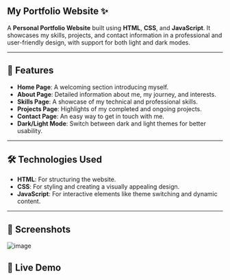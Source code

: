 ## My Portfolio Website ✨

A **Personal Portfolio Website** built using **HTML**, **CSS**, and **JavaScript**. It showcases my skills, projects, and contact information in a professional and user-friendly design, with support for both light and dark modes.  

---

## 🚀 Features

- **Home Page**: A welcoming section introducing myself.
- **About Page**: Detailed information about me, my journey, and interests.
- **Skills Page**: A showcase of my technical and professional skills.
- **Projects Page**: Highlights of my completed and ongoing projects.
- **Contact Page**: An easy way to get in touch with me.
- **Dark/Light Mode**: Switch between dark and light themes for better usability.

---

## 🛠️ Technologies Used

- **HTML**: For structuring the website.
- **CSS**: For styling and creating a visually appealing design.
- **JavaScript**: For interactive elements like theme switching and dynamic content.

---

## 📂 Screenshots
![image](https://github.com/user-attachments/assets/9343e9b7-cb35-451e-b6cd-e3cd9f912507)


## 🚀 Live Demo


